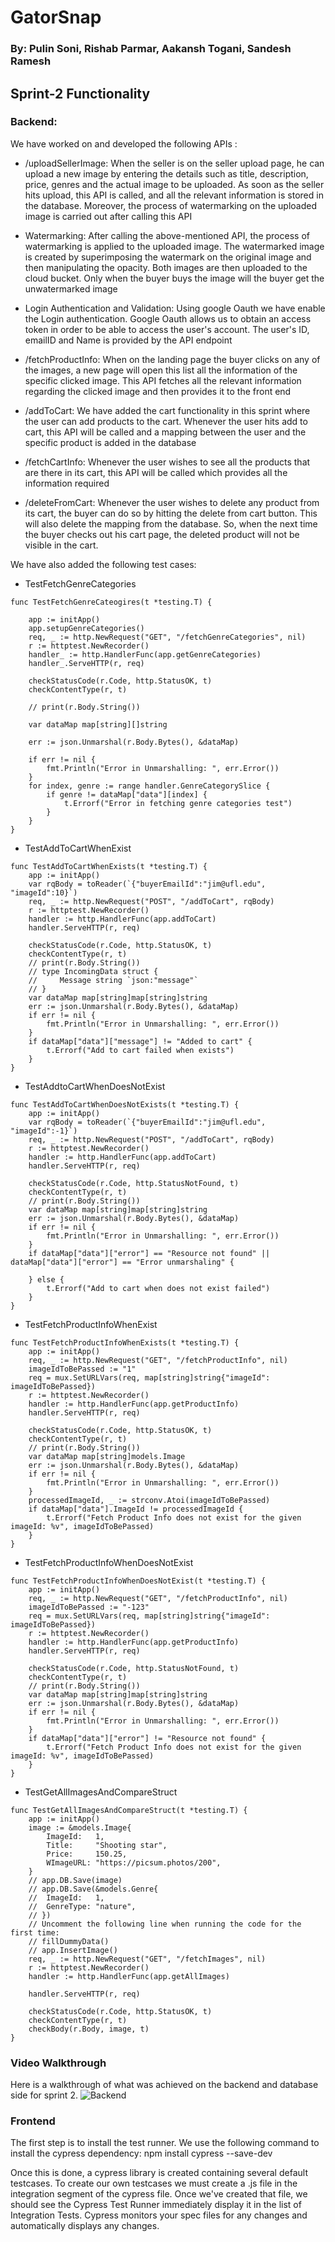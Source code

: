 # GatorSnap 
### By: Pulin Soni, Rishab Parmar, Aakansh Togani, Sandesh Ramesh

## Sprint-2 Functionality

### Backend: 


We have worked on and developed the following APIs :

- /uploadSellerImage: When the seller is on the seller upload page, he can upload a new image by entering the details such as title, description, price, genres and the actual image to be uploaded. As soon as the seller hits upload, this API is called, and all the relevant information is stored in the database. Moreover, the process of watermarking on the uploaded image is carried out after calling this API 

- Watermarking: After calling the above-mentioned API, the process of watermarking is applied to the uploaded image. The watermarked image is created by superimposing the watermark on the original image and then manipulating the opacity. Both images are then uploaded to the cloud bucket. Only when the buyer buys the image will the buyer get the unwatermarked image

- Login Authentication and Validation: Using google Oauth we have enable the Login authentication. Google Oauth allows us to obtain an access token in order to be able to access the user's account. The user's ID, emailID and Name is provided by the API endpoint

- /fetchProductInfo: When on the landing page the buyer clicks on any of the images, a new page will open this list all the information of the specific clicked image. This API fetches all the relevant information regarding the clicked image and then provides it to the front end

- /addToCart: We have added the cart functionality in this sprint where the user can add products to the cart. Whenever the user hits add to cart, this API will be called and a mapping between the user and the specific product is added in the database 

- /fetchCartInfo: Whenever the user wishes to see all the products that are there in its cart, this API will be called which provides all the information required 

- /deleteFromCart: Whenever the user wishes to delete any product from its cart, the buyer can do so by hitting the delete from cart button. This will also delete the mapping from the database. So, when the next time the buyer checks out his cart page, the deleted product will not be visible in the cart. 



We have also added the following test cases:

- TestFetchGenreCategories

```
func TestFetchGenreCateogires(t *testing.T) {

	app := initApp()
	app.setupGenreCategories()
	req, _ := http.NewRequest("GET", "/fetchGenreCategories", nil)
	r := httptest.NewRecorder()
	handler_ := http.HandlerFunc(app.getGenreCategories)
	handler_.ServeHTTP(r, req)

	checkStatusCode(r.Code, http.StatusOK, t)
	checkContentType(r, t)

	// print(r.Body.String())

	var dataMap map[string][]string

	err := json.Unmarshal(r.Body.Bytes(), &dataMap)

	if err != nil {
		fmt.Println("Error in Unmarshalling: ", err.Error())
	}
	for index, genre := range handler.GenreCategorySlice {
		if genre != dataMap["data"][index] {
			t.Errorf("Error in fetching genre categories test")
		}
	}
}

```

- TestAddToCartWhenExist

```
func TestAddToCartWhenExists(t *testing.T) {
	app := initApp()
	var rqBody = toReader(`{"buyerEmailId":"jim@ufl.edu", "imageId":10}`)
	req, _ := http.NewRequest("POST", "/addToCart", rqBody)
	r := httptest.NewRecorder()
	handler := http.HandlerFunc(app.addToCart)
	handler.ServeHTTP(r, req)

	checkStatusCode(r.Code, http.StatusOK, t)
	checkContentType(r, t)
	// print(r.Body.String())
	// type IncomingData struct {
	//     Message string `json:"message"`
	// }
	var dataMap map[string]map[string]string
	err := json.Unmarshal(r.Body.Bytes(), &dataMap)
	if err != nil {
		fmt.Println("Error in Unmarshalling: ", err.Error())
	}
	if dataMap["data"]["message"] != "Added to cart" {
		t.Errorf("Add to cart failed when exists")
	}
}
```

- TestAddtoCartWhenDoesNotExist

```
func TestAddToCartWhenDoesNotExists(t *testing.T) {
	app := initApp()
	var rqBody = toReader(`{"buyerEmailId":"jim@ufl.edu", "imageId":-1}`)
	req, _ := http.NewRequest("POST", "/addToCart", rqBody)
	r := httptest.NewRecorder()
	handler := http.HandlerFunc(app.addToCart)
	handler.ServeHTTP(r, req)

	checkStatusCode(r.Code, http.StatusNotFound, t)
	checkContentType(r, t)
	// print(r.Body.String())
	var dataMap map[string]map[string]string
	err := json.Unmarshal(r.Body.Bytes(), &dataMap)
	if err != nil {
		fmt.Println("Error in Unmarshalling: ", err.Error())
	}
	if dataMap["data"]["error"] == "Resource not found" || dataMap["data"]["error"] == "Error unmarshaling" {

	} else {
		t.Errorf("Add to cart when does not exist failed")
	}
}

```

- TestFetchProductInfoWhenExist

```
func TestFetchProductInfoWhenExists(t *testing.T) {
	app := initApp()
	req, _ := http.NewRequest("GET", "/fetchProductInfo", nil)
	imageIdToBePassed := "1"
	req = mux.SetURLVars(req, map[string]string{"imageId": imageIdToBePassed})
	r := httptest.NewRecorder()
	handler := http.HandlerFunc(app.getProductInfo)
	handler.ServeHTTP(r, req)

	checkStatusCode(r.Code, http.StatusOK, t)
	checkContentType(r, t)
	// print(r.Body.String())
	var dataMap map[string]models.Image
	err := json.Unmarshal(r.Body.Bytes(), &dataMap)
	if err != nil {
		fmt.Println("Error in Unmarshalling: ", err.Error())
	}
	processedImageId, _ := strconv.Atoi(imageIdToBePassed)
	if dataMap["data"].ImageId != processedImageId {
		t.Errorf("Fetch Product Info does not exist for the given imageId: %v", imageIdToBePassed)
	}
}

```

- TestFetchProductInfoWhenDoesNotExist

```
func TestFetchProductInfoWhenDoesNotExist(t *testing.T) {
	app := initApp()
	req, _ := http.NewRequest("GET", "/fetchProductInfo", nil)
	imageIdToBePassed := "-123"
	req = mux.SetURLVars(req, map[string]string{"imageId": imageIdToBePassed})
	r := httptest.NewRecorder()
	handler := http.HandlerFunc(app.getProductInfo)
	handler.ServeHTTP(r, req)

	checkStatusCode(r.Code, http.StatusNotFound, t)
	checkContentType(r, t)
	// print(r.Body.String())
	var dataMap map[string]map[string]string
	err := json.Unmarshal(r.Body.Bytes(), &dataMap)
	if err != nil {
		fmt.Println("Error in Unmarshalling: ", err.Error())
	}
	if dataMap["data"]["error"] != "Resource not found" {
		t.Errorf("Fetch Product Info does not exist for the given imageId: %v", imageIdToBePassed)
	}
}

```

- TestGetAllImagesAndCompareStruct 
```
func TestGetAllImagesAndCompareStruct(t *testing.T) {
	app := initApp()
	image := &models.Image{
		ImageId:   1,
		Title:     "Shooting star",
		Price:     150.25,
		WImageURL: "https://picsum.photos/200",
	}
	// app.DB.Save(image)
	// app.DB.Save(&models.Genre{
	// 	ImageId:   1,
	// 	GenreType: "nature",
	// })
	// Uncomment the following line when running the code for the first time:
	// fillDummyData()
	// app.InsertImage()
	req, _ := http.NewRequest("GET", "/fetchImages", nil)
	r := httptest.NewRecorder()
	handler := http.HandlerFunc(app.getAllImages)

	handler.ServeHTTP(r, req)

	checkStatusCode(r.Code, http.StatusOK, t)
	checkContentType(r, t)
	checkBody(r.Body, image, t)
}
``` 

### Video Walkthrough

Here is a walkthrough of what was achieved on the backend and database side for sprint 2. 
<img src='Gifs/PostMan-and-watermarking.gif' title='Backend' width='' />



### Frontend
The first step is to install the test runner. We use the following command to install the cypress dependency:
npm install cypress --save-dev

Once this is done, a cypress library is created containing several default testcases. To create our own testcases we must create a .js file in the integration segment of the cypress file. Once we've created that file, we should see the Cypress Test Runner immediately display it in the list of Integration Tests. Cypress monitors your spec files for any changes and automatically displays any changes. 
